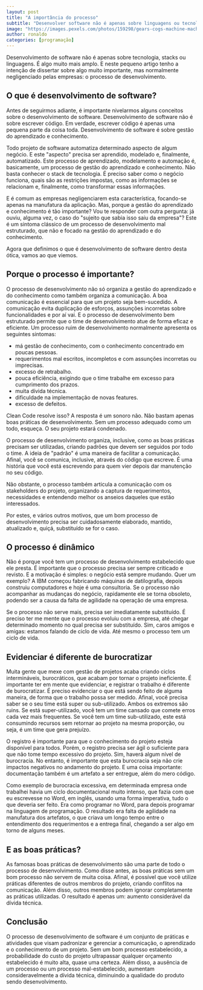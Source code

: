 ```yaml
---
layout: post
title: "A importância do processo"
subtitle: "Desenvolver software não é apenas sobre linguagens ou tecnologia"
image: "https://images.pexels.com/photos/159298/gears-cogs-machine-machinery-159298.jpeg?auto=compress&cs=tinysrgb&w=1260&h=750&dpr=1"
author: ronaldo
categories: [programação]
---
```


Desenvolvimento de software não é apenas sobre tecnologia, stacks ou linguagens. É algo muito mais amplo. E neste pequeno artigo
tenho a intenção de dissertar sobre algo muito importante, mas normalmente negligenciado pelas empresas: o processo de
desenvolvimento.

## O que é desenvolvimento de software?

Antes de seguirmos adiante, é importante nivelarmos alguns conceitos sobre o desenvolvimento de software. Desenvolvimento de
software não é sobre escrever código. Em verdade, escrever código é apenas uma pequena parte da coisa toda. Desenvolvimento de
software é sobre gestão do aprendizado e conhecimento. 

Todo projeto de software automatiza determinado aspecto de algum negócio. E este "aspecto" precisa ser aprendido, modelado e,
finalmente, automatizado. Este processo de aprendizado, modelamento e automação é, basicamente, um processo de gestão do aprendizado
e conhecimento. Não basta conhecer o stack de tecnologia. É preciso saber como o negócio funciona, quais são as restrições impostas,
como as informações se relacionam e, finalmente, como transformar essas informações.

E é comum as empresas negligenciarem esta característica, focando-se apenas na manufatura da aplicação. Mas, porque a gestão do
aprendizado e conhecimento é tão importante? Vou te responder com outra pergunta: já ouviu, alguma vez, o caso do "sujeito que sabia
isso saiu da empresa"? Este é um sintoma clássico de um processo de desenvolvimento mal estruturado, que não e focado na gestão do
aprendizado e do conhecimento.

Agora que definimos o que é desenvolvimento de software dentro desta ótica, vamos ao que viemos.

## Porque o processo é importante?

O processo de desenvolvimento não só organiza a gestão do aprendizado e do conhecimento como também organiza a comunicação. A boa
comunicação é essencial para que um projeto seja bem-sucedido. A comunicação evita duplicação de esforços, assunções incorretas
sobre funcionalidades e por aí vai. E o processo de desenvolvimento bem estruturado permite que o time de desenvolvimento atue de
forma eficaz e eficiente. Um processo ruim de desenvolvimento normalmente apresenta os seguintes sintomas:

- má gestão de conhecimento, com o conhecimento concentrado em poucas pessoas. 
- requerimentos mal escritos, incompletos e com assunções incorretas ou imprecisas.
- excesso de retrabalho.
- pouca eficiência, exigindo que o time trabalhe em excesso para cumprimento dos prazos.
- muita dívida técnica.
- dificuldade na implementação de novas features.
- excesso de defeitos.

Clean Code resolve isso? A resposta é um sonoro não. Não bastam apenas boas práticas de desenvolvimento. Sem um processo adequado
como um todo, esqueça. O seu projeto estará condenado.

O processo de desenvolvimento organiza, inclusive, como as boas práticas precisam ser utilizadas, criando padrões que devem ser
seguidos por todo o time. A ideia de "padrão" é uma maneira de facilitar a comunicação. Afinal, você se comunica, inclusive, através
do código que escreve. É uma história que você está escrevendo para quem vier depois dar manutenção no seu código.

Não obstante, o processo também articula a comunicação com os stakeholders do projeto, organizando a captura de requerimentos,
necessidades e entendendo melhor os anseios daqueles que estão interessados. 

Por estes, e vários outros motivos, que um bom processo de desenvolvimento precisa ser cuidadosamente elaborado, mantido, atualizado
e, quiçá, substituído se for o caso.

## O processo é dinâmico

Não é porque você tem um processo de desenvolvimento estabelecido que ele presta. É importante que o processo precisa ser sempre
criticado e revisto. E a motivação é simples: o negócio está sempre mudando. Quer um exemplo? A IBM começou fabricando máquinas de
datilografia, depois construiu computadores e hoje é uma consultoria. Se o processo não acompanhar as mudanças do negócio,
rapidamente ele se torna obsoleto, podendo ser a causa da falta de agilidade na operação de uma empresa.

Se o processo não serve mais, precisa ser imediatamente substituído. É preciso ter me mente que o processo evoluiu com a empresa,
até chegar determinado momento no qual precisa ser substituído. Sim, caros amigos e amigas: estamos falando de ciclo de vida. Até
mesmo o processo tem um ciclo de vida.

## Evidenciar é diferente de burocratizar

Muita gente que mexe com gestão de projetos acaba criando ciclos intermináveis, burocráticos, que acabam por tornar o projeto
ineficiente. É importante ter em mente que evidenciar, e registrar o trabalho é diferente de burocratizar. É preciso evidenciar o
que está sendo feito de alguma maneira, de forma que o trabalho possa ser medido. Afinal, você precisa saber se o seu time está
super ou sub-utilizado. Ambos os extremos são ruins. Se está super-utilizado, você tem um time cansado que comete erros cada vez
mais frequentes. Se você tem um time sub-utilizado, este está consumindo recursos sem retornar ao projeto na mesma proporção, ou
seja, é um time que gera prejuízo.

O registro é importante para que o conhecimento do projeto esteja disponível para todos. Porém, o registro precisa ser ágil o
suficiente para que não tome tempo excessivo do projeto. Sim, haverá algum nível de burocracia. No entanto, é importante que esta
burocracia seja não crie impactos negativos no andamento do projeto. E uma coisa importante: documentação também é um artefato a ser
entregue, além do mero código.

Como exemplo de burocracia excessiva, em determinada empresa onde trabalhei havia um ciclo documentacional muito intenso, que fazia
com que eu escrevesse no Word, em inglês, usando uma forma imperativa, tudo o que deveria ser feito. Era como programar no Word,
para depois programar na linguagem de programação. O resultado era falta de agilidade na manufatura dos artefatos, o que criava um
longo tempo entre o entendimento dos requerimentos e a entrega final, chegando a ser algo em torno de alguns meses.

## E as boas práticas?

As famosas boas práticas de desenvolvimento são uma parte de todo o processo de desenvolvimento. Como disse antes, as boas práticas
sem um bom processo não servem de muita coisa. Afinal, é possível que você utilize práticas diferentes de outros membros do projeto,
criando conflitos na comunicação. Além disso, outros membros podem ignorar completamente as práticas utilizadas. O resultado é
apenas um: aumento considerável da dívida técnica.

## Conclusão

O processo de desenvolvimento de software é um conjunto de práticas e atividades que visam padronizar e gerenciar a comunicação, o
aprendizado e o conhecimento de um projeto. Sem um bom processo estabelecido, a probabilidade do custo do projeto ultrapassar
qualquer orçamento estabelecido é muito alta, quase uma certeza. Além disso, a ausência de um processo ou um processo
mal-estabelecido, aumentam consideravelmente a dívida técnica, diminuindo a qualidade do produto sendo desenvolvimento.
